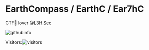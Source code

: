 # EarthCompass / EarthC / Ear7hC

CTF🚩 lover @[L3H Sec](https://ctftime.org/team/75946)

![githubinfo](https://github-readme-stats.vercel.app/api?username=EarthCompass&show_icons=true&count_private=true&hide=&theme=default_repocard)

Visitors:![visitors](https://profile-counter.glitch.me/EarthCompass/count.svg)
